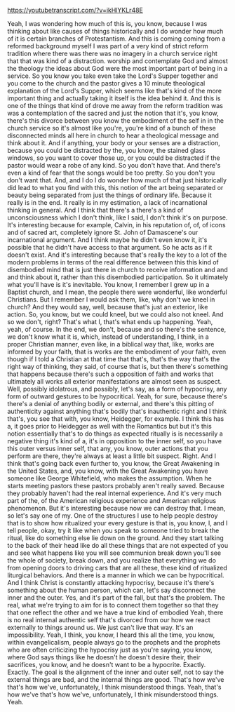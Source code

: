 https://youtubetranscript.com/?v=ikHlYKLr48E

 Yeah, I was wondering how much of this is, you know, because I was thinking about like causes of things historically and I do wonder how much of it is certain branches of Protestantism. And this is coming coming from a reformed background myself I was part of a very kind of strict reform tradition where there was there was no imagery in a church service right that that was kind of a distraction. worship and contemplate God and almost the theology the ideas about God were the most important part of being in a service. So you know you take even take the Lord's Supper together and you come to the church and the pastor gives a 10 minute theological explanation of the Lord's Supper, which seems like that's kind of the more important thing and actually taking it itself is the idea behind it. And this is one of the things that kind of drove me away from the reform tradition was was a contemplation of the sacred and just the notion that it's, you know, there's this divorce between you know the embodiment of the self in in the church service so it's almost like you're, you're kind of a bunch of these disconnected minds all here in church to hear a theological message and think about it. And if anything, your body or your senses are a distraction, because you could be distracted by the, you know, the stained glass windows, so you want to cover those up, or you could be distracted if the pastor would wear a robe of any kind. So you don't have that. And there's even a kind of fear that the songs would be too pretty. So you don't you don't want that. And, and I do I do wonder how much of that just historically did lead to what you find with this, this notion of the art being separated or beauty being separated from just the things of ordinary life. Because it really is in the end. It really is in my estimation, a lack of incarnational thinking in general. And I think that there's a there's a kind of unconsciousness which I don't think, like I said, I don't think it's on purpose. It's interesting because for example, Calvin, in his reputation of, of, of icons and of sacred art, completely ignore St. John of Damascene's our incarnational argument. And I think maybe he didn't even know it, it's possible that he didn't have access to that argument. So he acts as if it doesn't exist. And it's interesting because that's really the key to a lot of the modern problems in terms of the real difference between this this kind of disembodied mind that is just there in church to receive information and and and think about it, rather than this disembodied participation. So it ultimately what you'll have is it's inevitable. You know, I remember I grew up in a Baptist church, and I mean, the people there were wonderful, like wonderful Christians. But I remember I would ask them, like, why don't we kneel in church? And they would say, well, because that's just an exterior, like action. So, you know, but we could kneel, but we could also not kneel. And so we don't, right? That's what I, that's what ends up happening. Yeah, yeah, of course. In the end, we don't, because and so there's the sentence, we don't know what it is, which, instead of understanding, I think, in a proper Christian manner, even like, in a biblical way that, like, works are informed by your faith, that is works are the embodiment of your faith, even though if I told a Christian at that time that that's, that's the way that's the right way of thinking, they said, of course that is, but then there's something that happens because there's such a opposition of faith and works that ultimately all works all exterior manifestations are almost seen as suspect. Well, possibly idolatrous, and possibly, let's say, as a form of hypocrisy, any form of outward gestures to be hypocritical. Yeah, for sure, because there's there's a denial of anything bodily or external, and there's this pitting of authenticity against anything that's bodily that's inauthentic right and I think that's, you see that with, you know, Heidegger, for example. I think this has a, it goes prior to Heidegger as well with the Romantics but but it's this notion essentially that's to do things as expected ritually is is necessarily a negative thing it's kind of a, it's in opposition to the inner self, so you have this outer versus inner self, that any, you know, outer actions that you perform are there, they're always at least a little bit suspect. Right. And I think that's going back even further to, you know, the Great Awakening in the United States, and, you know, with the Great Awakening you have someone like George Whitefield, who makes the assumption. When he starts meeting pastors these pastors probably aren't really saved. Because they probably haven't had the real internal experience. And it's very much part of the, of the American religious experience and American religious phenomenon. But it's interesting because now we can destroy that. I mean, so let's say one of my. One of the structures I use to help people destroy that is to show how ritualized your every gesture is that is, you know, I, and I tell people, okay, try it like when you speak to someone tried to break the ritual, like do something else lie down on the ground. And they start talking to the back of their head like do all these things that are not expected of you and see what happens like you will see communion break down you'll see the whole of society, break down, and you realize that everything we do from opening doors to driving cars that are all these, these kind of ritualized liturgical behaviors. And there is a manner in which we can be hypocritical. And I think Christ is constantly attacking hypocrisy, because it's there's something about the human person, which can, let's say disconnect the inner and the outer. Yes, and it's part of the fall, but that's the problem. The real, what we're trying to aim for is to connect them together so that they that one reflect the other and we have a true kind of embodied Yeah, there is no real internal authentic self that's divorced from our how we react externally to things around us. We just can't live that way. It's an impossibility. Yeah, I think, you know, I heard this all the time, you know, within evangelicalism, people always go to the prophets and the prophets who are often criticizing the hypocrisy just as you're saying, you know, where God says things like he doesn't he doesn't desire their, their sacrifices, you know, and he doesn't want to be a hypocrite. Exactly. Exactly. The goal is the alignment of the inner and outer self, not to say the external things are bad, and the internal things are good. That's how we've that's how we've, unfortunately, I think misunderstood things. Yeah, that's how we've that's how we've, unfortunately, I think misunderstood things. Yeah.